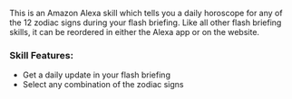 This is an Amazon Alexa skill which tells you a daily horoscope for any of the 12 zodiac signs during your flash briefing. Like all other flash briefing skills, it can be reordered in either the Alexa app or on the website.

### Skill Features:

- Get a daily update in your flash briefing
- Select any combination of the zodiac signs